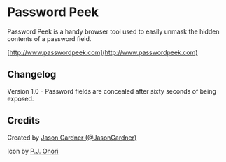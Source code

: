 Password Peek
=============

Password Peek is a handy browser tool used to easily unmask the hidden contents of a password field.

[http://www.passwordpeek.com](http://www.passwordpeek.com)

Changelog
---------
Version 1.0 - Password fields are concealed after sixty seconds of being exposed.

Credits
-------

Created by [Jason Gardner (@JasonGardner)](http://jasongardner.co)

Icon by [P.J. Onori](http://somerandomdude.com)